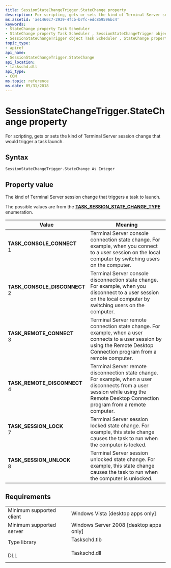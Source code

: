 ```yaml
---
title: SessionStateChangeTrigger.StateChange property
description: For scripting, gets or sets the kind of Terminal Server session change that would trigger a task launch.
ms.assetid: 'ae1460c7-2939-4fcb-b7fc-edc859596bc4'
keywords:
- StateChange property Task Scheduler
- StateChange property Task Scheduler , SessionStateChangeTrigger object
- SessionStateChangeTrigger object Task Scheduler , StateChange property
topic_type:
- apiref
api_name:
- SessionStateChangeTrigger.StateChange
api_location:
- taskschd.dll
api_type:
- COM
ms.topic: reference
ms.date: 05/31/2018
---
```


# SessionStateChangeTrigger.StateChange property

For scripting, gets or sets the kind of Terminal Server session change that would trigger a task launch.

## Syntax


```VB
SessionStateChangeTrigger.StateChange As Integer
```



## Property value

The kind of Terminal Server session change that triggers a task to launch.

The possible values are from the [**TASK\_SESSION\_STATE\_CHANGE\_TYPE**](/windows/desktop/api/taskschd/ne-taskschd-task_session_state_change_type) enumeration.



| Value                                                                                                                                                                                                                                               | Meaning                                                                                                                                                                                          |
|-----------------------------------------------------------------------------------------------------------------------------------------------------------------------------------------------------------------------------------------------------|--------------------------------------------------------------------------------------------------------------------------------------------------------------------------------------------------|
| <span id="TASK_CONSOLE_CONNECT"></span><span id="task_console_connect"></span><dl> <dt>**TASK\_CONSOLE\_CONNECT**</dt> <dt>1</dt> </dl>          | Terminal Server console connection state change. For example, when you connect to a user session on the local computer by switching users on the computer. <br/>                           |
| <span id="TASK_CONSOLE_DISCONNECT"></span><span id="task_console_disconnect"></span><dl> <dt>**TASK\_CONSOLE\_DISCONNECT**</dt> <dt>2</dt> </dl> | Terminal Server console disconnection state change. For example, when you disconnect to a user session on the local computer by switching users on the computer.<br/>                      |
| <span id="TASK_REMOTE_CONNECT"></span><span id="task_remote_connect"></span><dl> <dt>**TASK\_REMOTE\_CONNECT**</dt> <dt>3</dt> </dl>             | Terminal Server remote connection state change. For example, when a user connects to a user session by using the Remote Desktop Connection program from a remote computer.<br/>            |
| <span id="TASK_REMOTE_DISCONNECT"></span><span id="task_remote_disconnect"></span><dl> <dt>**TASK\_REMOTE\_DISCONNECT**</dt> <dt>4</dt> </dl>    | Terminal Server remote disconnection state change. For example, when a user disconnects from a user session while using the Remote Desktop Connection program from a remote computer.<br/> |
| <span id="TASK_SESSION_LOCK"></span><span id="task_session_lock"></span><dl> <dt>**TASK\_SESSION\_LOCK**</dt> <dt>7</dt> </dl>                   | Terminal Server session locked state change. For example, this state change causes the task to run when the computer is locked. <br/>                                                      |
| <span id="TASK_SESSION_UNLOCK"></span><span id="task_session_unlock"></span><dl> <dt>**TASK\_SESSION\_UNLOCK**</dt> <dt>8</dt> </dl>             | Terminal Server session unlocked state change. For example, this state change causes the task to run when the computer is unlocked.<br/>                                                   |



 

## Requirements



|                                     |                                                                                         |
|-------------------------------------|-----------------------------------------------------------------------------------------|
| Minimum supported client<br/> | Windows Vista \[desktop apps only\]<br/>                                          |
| Minimum supported server<br/> | Windows Server 2008 \[desktop apps only\]<br/>                                    |
| Type library<br/>             | <dl> <dt>Taskschd.tlb</dt> </dl> |
| DLL<br/>                      | <dl> <dt>Taskschd.dll</dt> </dl> |



 

 





